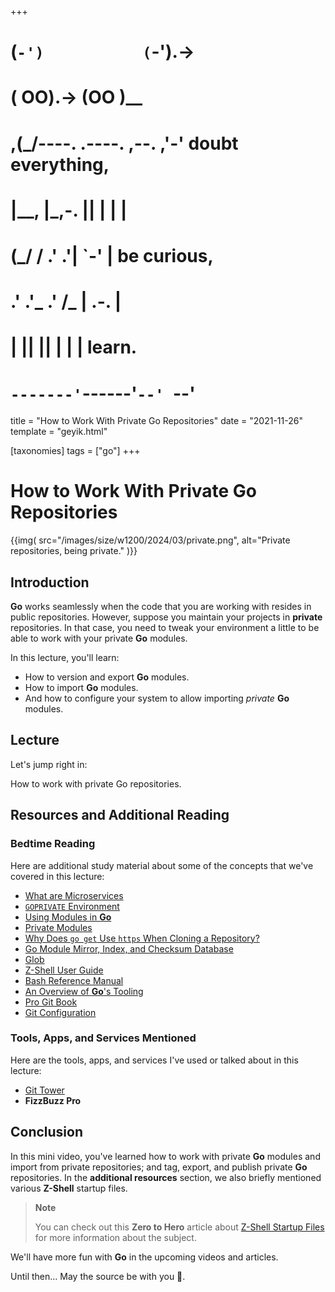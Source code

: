 +++
#   (`-')           (`-').->
#   ( OO).->        (OO )__
# ,(_/----. .----. ,--. ,'-' doubt everything,
# |__,    |\_,-.  ||  | |  |
#  (_/   /    .' .'|  `-'  | be curious,
#  .'  .'_  .'  /_ |  .-.  |
# |       ||      ||  | |  | learn.
# `-------'`------'`--' `--'

title = "How to Work With Private Go Repositories"
date = "2021-11-26"
template = "geyik.html"

[taxonomies]
tags = ["go"]
+++

# How to Work With Private Go Repositories

{{img(
  src="/images/size/w1200/2024/03/private.png",
  alt="Private repositories, being private."
)}}

Introduction
------------

**Go** works seamlessly when the code that you are working with resides in public repositories. However, suppose you maintain your projects in **private** repositories. In that case, you need to tweak your environment a little to be able to work with your private **Go** modules.

In this lecture, you'll learn:

*   How to version and export **Go** modules.
*   How to import **Go** modules.
*   And how to configure your system to allow importing _private_ **Go** modules.

Lecture
-------

Let's jump right in:

How to work with private Go repositories.

Resources and Additional Reading
--------------------------------

### Bedtime Reading

Here are additional study material about some of the concepts that we've covered in this lecture:

*   [What are Microservices](https://microservices.io/)
*   [`GOPRIVATE` Environment](https://www.goproxy.io/docs/GOPRIVATE-env.html)
*   [Using Modules in **Go**](https://blog.golang.org/using-go-modules)
*   [Private Modules](https://golang.org/ref/mod#private-modules)
*   [Why Does `go get` Use `https` When Cloning a Repository?](https://golang.org/doc/faq#git_https)
*   [Go Module Mirror, Index, and Checksum Database](https://sum.golang.org/)
*   [Glob](https://en.wikipedia.org/wiki/Glob_(programming))
*   [Z-Shell User Guide](https://zsh.sourceforge.io/Guide/zshguide.html)
*   [Bash Reference Manual](https://www.gnu.org/software/bash/manual/bash.html)
*   [An Overview of **Go**'s Tooling](https://www.alexedwards.net/blog/an-overview-of-go-tooling)
*   [Pro Git Book](https://git-scm.com/book/en/v2)
*   [Git Configuration](https://git-scm.com/book/en/v2/Customizing-Git-Git-Configuration)

### Tools, Apps, and Services Mentioned

Here are the tools, apps, and services I've used or talked about in this lecture:

*   [Git Tower](https://www.git-tower.com/)
*   **FizzBuzz Pro**

Conclusion
---------------

In this mini video, you've learned how to work with private **Go** modules and import from private repositories; and tag, export, and publish private **Go** repositories. In the **additional resources** section, we also briefly mentioned various **Z-Shell** startup files.

> **Note**  
>   
> You can check out this **Zero to Hero** article about 
> [Z-Shell Startup Files](@/tips/zshell-startup-files.md) for more information 
> about the subject.

We'll have more fun with **Go** in the upcoming videos and articles.

Until then... May the source be with you 🦄.
